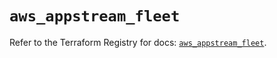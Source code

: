 # `aws_appstream_fleet`

Refer to the Terraform Registry for docs: [`aws_appstream_fleet`](https://registry.terraform.io/providers/hashicorp/aws/5.48.0/docs/resources/appstream_fleet).
